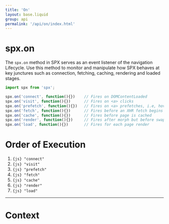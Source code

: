 ```yaml
---
title: 'On'
layout: base.liquid
group: api
permalink: '/api/on/index.html'
---
```


# spx.on

The `spx.on` method in SPX serves as an event listener of the navigation Lifecycle. Use this method to monitor and manipulate how SPX behaves at key junctures such as connection, fetching, caching, rendering and loaded stages.

<!-- prettier-ignore -->
```js
import spx from 'spx';

spx.on('connect', function(){})    // Fires on DOMContentLoaded
spx.on('visit', function(){})      // Fires on <a> clicks
spx.on('prefetch', function(){})   // Fires on <a> prefetches, i.e, hover
spx.on('fetch', function(){})      // Fires before an XHR fetch begins
spx.on('cache', function(){})      // Fires before page is cached
spx.on('render', function(){})     // Fires after morph but before swap
spx.on('load', function(){})       // Fires for each page render
```

# Order of Execution

1. `{js} "connect"`
2. `{js} "visit"`
3. `{js} "prefetch"`
4. `{js} "fetch"`
5. `{js} "cache"`
6. `{js} "render"`
7. `{js} "load"`

---

# Context
